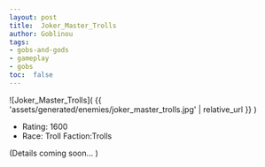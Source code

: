 ```yaml
---
layout: post
title:  Joker_Master_Trolls
author: Goblinou
tags:
- gobs-and-gods
- gameplay
- gobs
toc:  false
---
```


![Joker_Master_Trolls]( {{ 'assets/generated/enemies/joker_master_trolls.jpg' | relative_url }} )
- Rating: 1600
- Race: Troll  Faction:Trolls

(Details coming soon... )